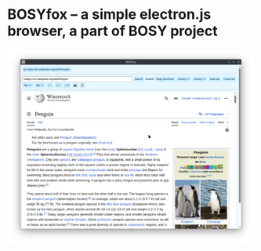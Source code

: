 # BOSYfox – a simple electron.js browser, a part of BOSY project

![Screenshot](materials/screenshot_1.png)
